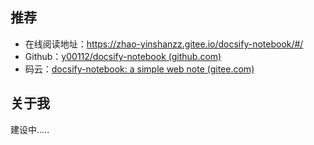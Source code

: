## 推荐

- 在线阅读地址：https://zhao-yinshanzz.gitee.io/docsify-notebook/#/
- Github：[y00112/docsify-notebook (github.com)](https://github.com/y00112/docsify-notebook)
- 码云：[docsify-notebook: a simple web note (gitee.com)](https://gitee.com/zhao-yinshanzz/docsify-notebook)

## 关于我

建设中.....
